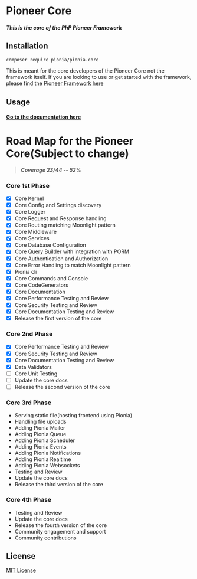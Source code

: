 # Pioneer Core

##### This is the core of the PhP Pioneer Framework


## Installation

```bash
composer require pionia/pionia-core
```
This is meant for the core developers of the Pioneer Core not the framework itself.
If you are looking to use or get started with the framework, please find the [Pioneer Framework here](https://github.com/PioniaPHP-project/Pionia-App)

## Usage

#### [Go to the documentation here](https://pioniaphp-project.github.io/PioniaCore/)

# Road Map for the Pioneer Core(Subject to change)

> ##### Coverage 23/44 -- 52%

### Core 1st Phase
- [x] Core Kernel
- [x] Core Config and Settings discovery
- [x] Core Logger
- [x] Core Request and Response handling
- [x] Core Routing matching Moonlight pattern
- [x] Core Middleware
- [x] Core Services
- [x] Core Database Configuration
- [x] Core Query Builder with integration with PORM
- [x] Core Authentication and Authorization
- [x] Core Error Handling to match Moonlight pattern
- [x] Pionia cli
- [x] Core Commands and Console
- [x] Core CodeGenerators
- [x] Core Documentation
- [x] Core Performance Testing and Review
- [x] Core Security Testing and Review
- [x] Core Documentation Testing and Review
- [x] Release the first version of the core

### Core 2nd Phase

- [x] Core Performance Testing and Review
- [x] Core Security Testing and Review
- [x] Core Documentation Testing and Review
- [x] Data Validators
- [ ] Core Unit Testing
- [ ] Update the core docs 
- [ ] Release the second version of the core

### Core 3rd Phase
- Serving static file(hosting frontend using Pionia)
- Handling file uploads
- Adding Pionia Mailer
- Adding Pionia Queue
- Adding Pionia Scheduler
- Adding Pionia Events
- Adding Pionia Notifications
- Adding Pionia Realtime
- Adding Pionia Websockets
- Testing and Review
- Update the core docs
- Release the third version of the core

### Core 4th Phase
- Testing and Review
- Update the core docs
- Release the fourth version of the core
- Community engagement and support
- Community contributions


## License
[MIT License](/LICENSE)
